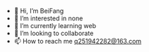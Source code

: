 - 👋 Hi, I’m BeiFang
- 👀 I’m interested in none
- 🌱 I’m currently learning web
- 💞️ I’m looking to collaborate
- 📫 How to reach me q251942282@163.com

<!---
BeiFang9426/BeiFang9426 is a ✨ special ✨ repository because its `README.md` (this file) appears on your GitHub profile.
You can click the Preview link to take a look at your changes.
--->
